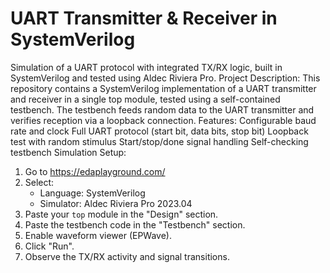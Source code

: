 # UART Transmitter & Receiver in SystemVerilog
Simulation of a UART protocol with integrated TX/RX logic, built in SystemVerilog and tested using Aldec Riviera Pro.
Project Description: This repository contains a SystemVerilog implementation of a UART transmitter and receiver in a single top module, tested using a self-contained testbench. The testbench feeds random data to the UART transmitter and verifies reception via a loopback connection.
Features: 
  Configurable baud rate and clock
  Full UART protocol (start bit, data bits, stop bit)
  Loopback test with random stimulus
  Start/stop/done signal handling
  Self-checking testbench
Simulation Setup:
  1. Go to https://edaplayground.com/
  2. Select:
     - Language: SystemVerilog
     - Simulator: Aldec Riviera Pro 2023.04
  3. Paste your `top` module in the "Design" section.
  4. Paste the testbench code in the "Testbench" section.
  5. Enable waveform viewer (EPWave).
  6. Click "Run".
  7. Observe the TX/RX activity and signal transitions.
